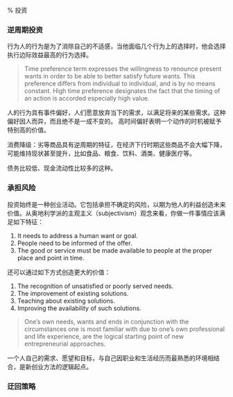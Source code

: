 % 投资

### 逆周期投资

行为人的行为是为了消除自己的不适感，当他面临几个行为上的选择时，他会选择执行边际效益最高的行为选择。

> Time preference term expresses the willingness to renounce present wants in order to be able to better satisfy future wants. This preference differs from individual to individual, and is by no means constant. High time preference designates the fact that the timing of an action is accorded especially high value.

人的行为具有事件偏好，人们愿意放弃当下的需求，以满足将来的某些需求。这种偏好因人而异，而且绝不是一成不变的。
高时间偏好表明一个动作的时机被赋予特别高的价值。

消费降级：劣等商品具有逆周期的特征，在经济下行时期这些商品不会大幅下降，可能维持现状甚至提升，比如食品、粮食、饮料、酒类、健康医疗等。

债务比较低、现金流动性比较多的这种。

### 承担风险

投资始终是一种创业活动。它包括承担不确定的风险，以期为他人的利益创造未来价值。从奥地利学派的主观主义（subjectivism）观念来看，你做一件事情应该满足如下特征：

1. It needs to address a human want or goal.
2. People need to be informed of the offer.
3. The good or service must be made available to people at the proper place and point in time.

还可以通过如下方式创造更大的价值：

1. The recognition of unsatisfied or poorly served needs.
2. The improvement of existing solutions.
3. Teaching about existing solutions.
4. Improving the availability of such solutions.

> One’s own needs, wants and ends in conjunction with the circumstances one is most familiar with due to one’s own professional and life experience, are the logical starting point of new entrepreneurial approaches.

一个人自己的需求、愿望和目标，与自己因职业和生活经历而最熟悉的环境相结合，是新创业方法的逻辑起点。

### 迂回策略
